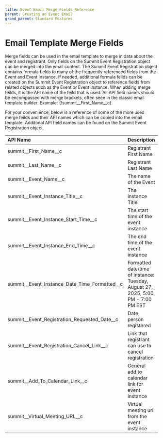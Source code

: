 ```yaml
---
title: Event Email Merge Fields Reference
parent: Creating an Event Email
grand_parent: Standard Features
---
```

# Email Template Merge Fields

Merge fields can be used in the email template to merge in data about the event and registrant.   Only fields on the Summit Event Registration object can be merged into the email content.  The Summit Event Registration object contains formula fields to many of the frequently referenced fields from the Event and Event Instance.  If needed, additional formula feilds can be created on the Summit Event Registration object to reference fields from related objects such as the Event or Event Instance.  When adding merge feilds, it is the API name of the feild that is used.   All API field names should be encompassed with merge brackets, often seen in the classic email template builder. Example: {!summit__First_Name__c}.

For your convenience, below is a reference of some of the more used merge feilds and their API names which can be copied into the email template.  Additonal API field names can be found on the Summit Event Registration object.

| API Name  | Description |  Merge Syntax (copy to email template) |
|:---|:---|:---|
| summit__First_Name__c | Registrant First Name |  {!summit__First_Name__c} |
|  summit__Last_Name__c |  Registrant Last Name |  {!summit__Last_Name__c} |
| summit__Event_Name__c | The name of the Event | {!summit__Event_Name__c} |
| summit__Event_Instance_Title__c | The instance Title | {!summit__Event_Instance_Title__c} |
| summit__Event_Instance_Start_Time__c | The start time of the event instance | {!summit__Event_Instance_Start_Time__c} |
| summit__Event_Instance_End_Time__c | The end time of the event instance | {!summit__Event_Instance_End_Time__c} |
| summit__Event_Instance_Date_Time_Formatted__c | Formatted date/time of instance: Tuesday, August 27, 2025, 5:00 PM - 7:00 PM EST | {!summit__Event_Instance_Date_Time_Formatted__c} |
| summit__Event_Registration_Requested_Date__c | Date person registered | {!summit__Event_Registration_Requested_Date__c} |
| summit__Event_Registration_Cancel_Link__c | Link that registrant can use to cancel registration | {!summit__Event_Registration_Cancel_Link__c} |
| summit__Add_To_Calendar_Link__c | General add to calendar link for event instance | {!summit__Add_To_Calendar_Link__c} |
| summit__Virtual_Meeting_URL__c  | Virtual meeting url from the event instance  |  {!summit__Virtual_Meeting_URL__c} | 
